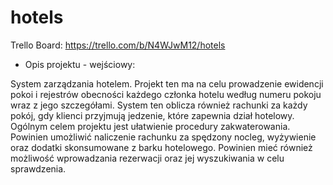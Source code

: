 # hotels

Trello Board: https://trello.com/b/N4WJwM12/hotels

- Opis projektu - wejściowy:

System zarządzania hotelem. Projekt ten ma na celu prowadzenie ewidencji pokoi i rejestrów
obecności każdego członka hotelu według numeru pokoju wraz z jego szczegółami. System ten
oblicza również rachunki za każdy pokój, gdy klienci przyjmują jedzenie, które zapewnia dział
hotelowy. Ogólnym celem projektu jest ułatwienie procedury zakwaterowania. Powinien
umożliwić naliczenie rachunku za spędzony nocleg, wyżywienie oraz dodatki skonsumowane
z barku hotelowego. Powinien mieć również możliwość wprowadzania rezerwacji oraz jej
wyszukiwania w celu sprawdzenia.
